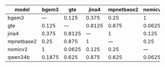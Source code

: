 | model | bgem3 | gte | jina4 | mpnetbase2 | nomicv2 | qwen34b |
| --- | --- | --- | --- | --- | --- | --- |
| bgem3 | — | 0.125 | 0.375 | 0.25 | 1 | 0.1875 |
| gte | 0.125 | — | 0.8125 | 0.875 | 0.0625 | 0.625 |
| jina4 | 0.375 | 0.8125 | — | 1 | 0.125 | 0.875 |
| mpnetbase2 | 0.25 | 0.875 | 1 | — | 0.25 | 0.625 |
| nomicv2 | 1 | 0.0625 | 0.125 | 0.25 | — | 0.0625 |
| qwen34b | 0.1875 | 0.625 | 0.875 | 0.625 | 0.0625 | — |

